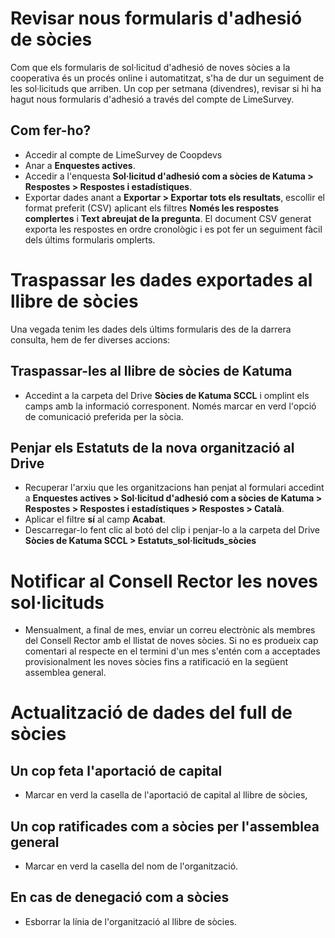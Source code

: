 # Revisar nous formularis d'adhesió de sòcies

Com que els formularis de sol·licitud d'adhesió de noves sòcies a la cooperativa és un procés online i automatitzat, s'ha de dur un seguiment de les sol·licituds que arriben. Un cop per setmana (divendres), revisar si hi ha hagut nous formularis d'adhesió a través del compte de LimeSurvey.

## Com fer-ho?
* Accedir al compte de LimeSurvey de Coopdevs
* Anar a **Enquestes actives**.
* Accedir a l'enquesta **Sol·licitud d'adhesió com a sòcies de Katuma > Respostes > Respostes i estadístiques**.
* Exportar dades anant a **Exportar > Exportar tots els resultats**, escollir el format preferit (CSV) aplicant els filtres **Només les respostes complertes** i **Text abreujat de la pregunta**. El document CSV generat exporta les respostes en ordre cronològic i es pot fer un seguiment fàcil dels últims formularis omplerts.


# Traspassar les dades exportades al llibre de sòcies

Una vegada tenim les dades dels últims formularis des de la darrera consulta, hem de fer diverses accions:

## Traspassar-les al llibre de sòcies de Katuma
* Accedint a la carpeta del Drive **Sòcies de Katuma SCCL** i omplint els camps amb la informació corresponent. Només marcar en verd l'opció de comunicació preferida per la sòcia.

## Penjar els Estatuts de la nova organització al Drive
* Recuperar l'arxiu que les organitzacions han penjat al formulari accedint a **Enquestes actives > Sol·licitud d'adhesió com a sòcies de Katuma > Respostes > Respostes i estadístiques > Respostes > Català**.
* Aplicar el filtre **sí** al camp **Acabat**.
* Descarregar-lo fent clic al botó del clip i penjar-lo a la carpeta del Drive **Sòcies de Katuma SCCL > Estatuts_sol·licituds_sòcies**


# Notificar al Consell Rector les noves sol·licituds
* Mensualment, a final de mes, enviar un correu electrònic als membres del Consell Rector amb el llistat de noves sòcies. Si no es produeix cap comentari al respecte en el termini d'un mes s'entén com a acceptades provisionalment les noves sòcies fins a ratificació en la següent assemblea general.


# Actualització de dades del full de sòcies

## Un cop feta l'aportació de capital
* Marcar en verd la casella de l'aportació de capital al llibre de sòcies,

## Un cop ratificades com a sòcies per l'assemblea general
* Marcar en verd la casella del nom de l'organització.

## En cas de denegació com a sòcies
* Esborrar la línia de l'organització al llibre de sòcies.






